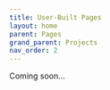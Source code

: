 ```yaml
---
title: User-Built Pages
layout: home
parent: Pages
grand_parent: Projects
nav_order: 2
---
```


Coming soon...



